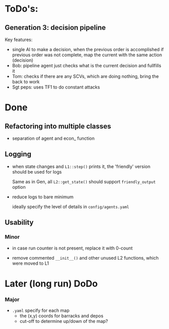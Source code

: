 # ToDo's:

## Generation 3: decision pipeline

Key features:

- single AI to make a decision, when the previous order is accomplished
  if previous order was not complete, map the current with the same action (decision)
- Bob: pipeline agent just checks what is the current decision and fullfills it
- Tom: checks if there are any SCVs, which are doing nothing, bring the back to work
- Sgt peps: uses TF1 to do constant attacks


# Done

## Refactoring into multiple classes
 - separation of agent and econ_ function
 
## Logging

- when state changes and `L1::step()` prints it, the 'friendly' version should be used for logs

  Same as in Gen, all `L2::get_state()` should support `friendly_output` option

- reduce logs to bare minimum

  ideally specify the level of details in `config/agents.yaml`

## Usability

### Minor

- in case run counter is not present, replace it with 0-count

- remove commented `__init__()` and other unused L2 functions, which were moved to L1

# Later (long run) DoDo

### Major

- `.yaml` specify for each map
  - the (x,y) coords for barracks and depos 
  - cut-off to determine up/down of the map?




